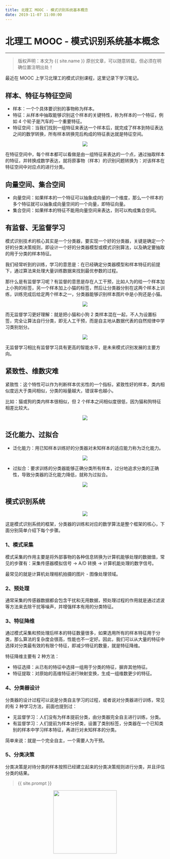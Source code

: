 ```yaml
---
title: 北理工 MOOC - 模式识别系统基本概念
date: 2019-11-07 11:00:00
---
```

# 北理工 MOOC - 模式识别系统基本概念
***
> 版权声明：本文为 {{ site.name }} 原创文章，可以随意转载，但必须在明确位置注明出处！

最近在 MOOC 上学习北理工的模式识别课程，这里记录下学习笔记。


## 样本、特征与特征空间
- 样本：一个个具体要识别的事物称为样本。
- 特征：从样本中抽取能够识别这个样本的关键特性，称为样本的一个特征，例如 4 个轮子是汽车的一个重要特征。
- 特征空间：当我们找到一组特征来表达一个样本后，就完成了样本到特征表达之间的数学转换，所有样本转换完后构成的特征表达就是特征空间。


<div  align="center">
<img src="{{ site.url }}/images/PatternRec/1.png"/>
</div>

在特征空间中，每个样本都可以看做是由一组特征来表达的一个点，通过抽取样本的特征，并转换成数学表达，就将原事物（样本）的识别问题转换为：对该样本在特征空间中对应点的进行分类。

## 向量空间、集合空间
- 向量空间：如果样本的一个特征可以抽象成向量的一个维度，那么一个样本的多个特征就可以抽象成向量空间的一个向量，即特征向量。
- 集合空间：如果样本的特征不能用向量空间来表达，则可以构成集合空间。

## 有监督、无监督学习
模式识别技术的核心其实是一个分类器，要实现一个好的分类器，关键是确定一个好的分类决策规则，即设计一个好的分类器模型或模式识别算法，以及确定要抽取的用于分类的样本特征。

我们经常听到的训练，学习的意思是：在已经确定分类器模型和样本特征的前提下，通过算法来处理大量训练数据来找到最优参数的过程。

那什么是有监督学习呢？有监督的意思是存在人工干预，比如人为的给一个样本加上小狗的标签，另一个样本加上小猫的标签，然后让分类器分别在这两个样本上训练，训练完成后给定两个样本之一，分类器能够识别样本图片中是小狗还是小猫。

<div  align="center">
<img src="{{ site.url }}/images/PatternRec/7.png"/>
</div>

而无监督学习更好理解：就是把小猫和小狗 2 类样本混在一起，不人为设置标签，完全让算法自行分类，即无人工干预，而是自主地从数据代表的自然规律中学习类别划分。

<div  align="center">
<img src="{{ site.url }}/images/PatternRec/2.png"/>
</div>

无监督学习相比有监督学习具有更高的智能水平，是未来模式识别发展的主要方向。

## 紧致性、维数灾难
紧致性：这个特性可以作为判断样本优劣性的一个指标，紧致性好的样本，类内相似度远大于类间相似，分类的裕量越大，错误率也越小。

比如：猫或狗的类内样本很相似，但 2 个样本之间相似度很低，因为猫和狗特征相差比较大。

<div  align="center">
<img src="{{ site.url }}/images/PatternRec/3.png"/>
</div>


## 泛化能力、过拟合
- 泛化能力：用已知样本训练好的分类器对未知样本的适应能力称为泛化能力。

<div  align="center">
<img src="{{ site.url }}/images/PatternRec/5.png"/>
</div>


- 过拟合：要求训练的分类器能够正确分类所有样本，过分地追求分类的正确性，导致分类器的泛化能力降低，就称为过拟合。

<div  align="center">
<img src="{{ site.url }}/images/PatternRec/4.png"/>
</div>


## 模式识别系统
<div  align="center">
<img src="{{ site.url }}/images/PatternRec/6.png"/>
</div>

这是模式识别系统的框架，分类器的训练和对应的数学算法是整个框架的核心，下面分别简单介绍下每个步骤。

### 1、模式采集
模式采集的作用主要是将外部事物的各种信息转换为计算机能够处理的数据值，常见的步骤有：采集传感器模拟信号 -> A/D 转换 -> 计算机能处理的数字信号。

最常见的就是计算机处理相机拍摄的图片 - 图像处理领域。

### 2、预处理
通常采集的传感器数据都会包含干扰和无用数据，预处理过程的作用就是通过滤波等方法来去除干扰等噪声，并增强样本有用的分类特征。


### 3、特征降维
通过模式采集和预处理后样本的特征数量很多，如果选用所有的样本特征用于分类，那么算法的复杂度会很高，性能也不一定好。因此，我们可以从大量的特征中选择对分类最有效的有限个特征，即减少特征的数量，就是特征降维。

特征降维主要有 2 种方法：
- 特征选择：从已有的特征中选择一组用于分类的特征，摒弃其他特征。
- 特征提取：对原始的高维特征进行映射变换，生成一组维数更少的特征。


### 4、分类器设计
分类器的设计过程可以说是分类自主学习的过程，或者说对分类器进行训练，常见的有 2 种学习方法，前面也提到过：
- 无监督学习：人们没有为样本提前分类，由分类器完全自主进行训练，分类。
- 有监督学习：人们提前为样本分好类，设置了类别标签，分类器在一个已知类别的样本中学习样本特征，再进行对未知样本的分类。

简单来说：就是一个完全自主，一个需要人为干预。


### 5、分类决策
分类决策是对待分类的样本按照已经建立起来的分类决策规则进行分类，并且评估分类的结果。


> {{ site.prompt }}

<div  align="center">
<img src="{{ site.url }}/images/wechart.jpg" width = "200" height = "200"/>